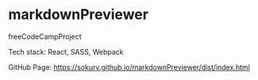 ﻿# markdownPreviewer
freeCodeCampProject

Tech stack: React, SASS, Webpack

GitHub Page: https://sokurv.github.io/markdownPreviewer/dist/index.html
